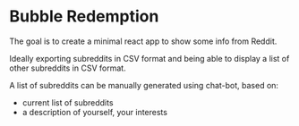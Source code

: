 # Bubble Redemption

The goal is to create a minimal react app to show some info from Reddit.

Ideally exporting subreddits in CSV format and being able to display a list of other subreddits in CSV format.

A list of subreddits can be manually generated using chat-bot, based on:

- current list of subreddits
- a description of yourself, your interests
